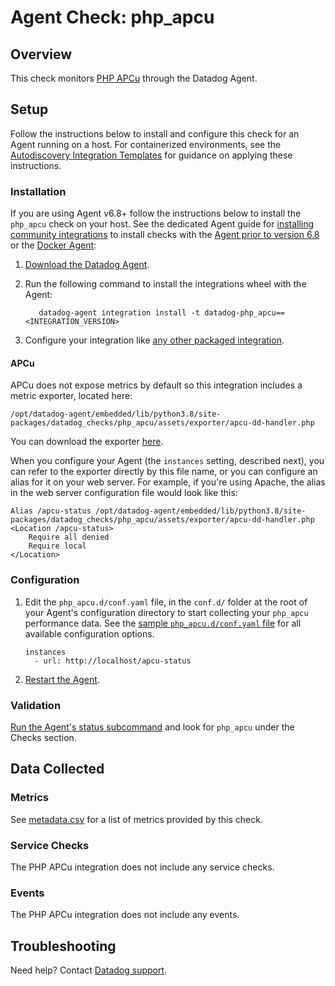 # Agent Check: php_apcu

## Overview

This check monitors [PHP APCu][1] through the Datadog Agent.

## Setup

Follow the instructions below to install and configure this check for an Agent running on a host. For containerized environments, see the [Autodiscovery Integration Templates][2] for guidance on applying these instructions.

### Installation

If you are using Agent v6.8+ follow the instructions below to install the `php_apcu` check on your host. See the dedicated Agent guide for [installing community integrations][3] to install checks with the [Agent prior to version 6.8][4] or the [Docker Agent][5]:

1. [Download the Datadog Agent][6].

2. Run the following command to install the integrations wheel with the Agent:

   ```shell
      datadog-agent integration install -t datadog-php_apcu==<INTEGRATION_VERSION>
   ```

3. Configure your integration like [any other packaged integration][7].

#### APCu

APCu does not expose metrics by default so this integration includes a metric exporter, located here:

```
/opt/datadog-agent/embedded/lib/python3.8/site-packages/datadog_checks/php_apcu/assets/exporter/apcu-dd-handler.php
```
You can download the exporter [here][5].

When you configure your Agent (the `instances` setting, described next), you can refer to the exporter directly by this file name, or you can configure an alias for it on your web server. For example, if you're using Apache, the alias in the web server configuration file would look like this:

```
Alias /apcu-status /opt/datadog-agent/embedded/lib/python3.8/site-packages/datadog_checks/php_apcu/assets/exporter/apcu-dd-handler.php
<Location /apcu-status>
    Require all denied
    Require local
</Location>
```

### Configuration

1. Edit the `php_apcu.d/conf.yaml` file, in the `conf.d/` folder at the root of your Agent's configuration directory to start collecting your `php_apcu` performance data. See the [sample `php_apcu.d/conf.yaml` file][8] for all available configuration options.
    ```
    instances
      - url: http://localhost/apcu-status
    ```

2. [Restart the Agent][9].

### Validation

[Run the Agent's status subcommand][10] and look for `php_apcu` under the Checks section.

## Data Collected

### Metrics

See [metadata.csv][11] for a list of metrics provided by this check.

### Service Checks

The PHP APCu integration does not include any service checks.

### Events

The PHP APCu integration does not include any events.

## Troubleshooting

Need help? Contact [Datadog support][12].

[1]: https://www.php.net/manual/en/book.apcu.php
[2]: https://docs.datadoghq.com/agent/kubernetes/integrations/
[3]: https://docs.datadoghq.com/agent/guide/community-integrations-installation-with-docker-agent/
[4]: https://docs.datadoghq.com/agent/guide/community-integrations-installation-with-docker-agent/?tab=agentpriorto68
[5]: https://docs.datadoghq.com/agent/guide/community-integrations-installation-with-docker-agent/?tab=docker
[6]: https://app.datadoghq.com/account/settings#agent
[7]: https://docs.datadoghq.com/getting_started/integrations/
[8]: https://github.com/DataDog/integrations-extras/blob/master/php_apcu/datadog_checks/php_apcu/data/conf.yaml.example
[9]: https://docs.datadoghq.com/agent/guide/agent-commands/#start-stop-and-restart-the-agent
[10]: https://docs.datadoghq.com/agent/guide/agent-commands/#agent-status-and-information
[11]: https://github.com/DataDog/integrations-extras/blob/master/php_apcu/metadata.csv
[12]: https://docs.datadoghq.com/help/
